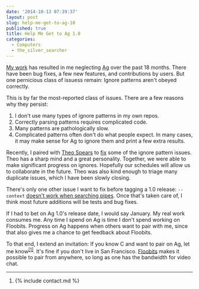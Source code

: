 ```yaml
---
date: '2014-10-13 07:39:37'
layout: post
slug: help-me-get-to-ag-10
published: true
title: Help Me Get to Ag 1.0
categories:
  - Computers
  - the_silver_searcher
---
```


[My work](https://floobits.com/) has resulted in me neglecting [Ag](/ag/) over the past 18 months. There have been bug fixes, a few new features, and contributions by users. But one pernicious class of issuess remain: Ignore patterns aren't obeyed correctly.

This is by far the most-reported class of issues. There are a few reasons why they persist:

1. I don't use many types of ignore patterns in my own repos.
2. Correctly parsing patterns requires complicated code.
3. Many patterns are pathologically slow.
4. Complicated patterns often don't do what people expect. In many cases, it may make sense for Ag to ignore them and print a few extra results.

Recently, I paired with [Theo Spears](https://github.com/theospears) to [fix](https://github.com/ggreer/the_silver_searcher/pull/501/files) some of the ignore pattern issues. Theo has a sharp mind and a great personality. Together, we were able to make significant progress on ignores. Hopefully our schedules will allow us to collaborate in the future. Theo was also kind enough to triage many duplicate issues, which I have been slowly closing.

There's only one other issue I want to fix before tagging a 1.0 release: `--context` [doesn't work when searching pipes](https://github.com/ggreer/the_silver_searcher/issues/347). Once that's taken care of, I think most future additions will be tests and bug fixes.

If I had to bet on Ag 1.0's release date, I would say January. My real work consumes me. Any time I spend on Ag is time I don't spend working on Floobits. Progress on Ag happens when others want to pair with me, since that also gives me a chance to get feedback about Floobits.

<span id="invitation"></span>
To that end, I extend an invitation: If you know C and want to pair on Ag, let me know<sup>[\[1\]](#ref_1)</sup>. It's fine if you don't live in San Francisco. [Floobits](https://floobits.com/) makes it possible to pair from anywhere, so long as one has the bandwidth for video chat.

---

1. <span id="ref_1"></span> {% include contact.md %}
